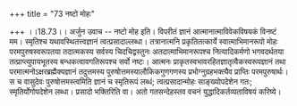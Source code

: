 +++
title = "73 नष्टो मोहः"

+++
।।18.73।। अर्जुन उवाच -- नष्टो मोह इति। विपरीतं ज्ञानं
आत्मानात्माविवेकविषयकं विनष्टं मम। स्मृतिश्च यथावस्थितत्त्वज्ञानं
त्वत्प्रसादाल्लब्धा। तत्रानात्मनि प्रकृतितत्कार्ये स्वात्माभिमानरूपो
मोहः परमपुरुषस्वरूपतया तदात्मकस्य सर्वस्य चिदचिद्वस्तुनः
अतदात्माभिमानरूपश्च नित्यादिकर्मणो भगवदर्थतया तत्प्राप्त्युपायभूतस्य
बन्धकत्वावगतिरूपश्च सर्वो नष्टः। आत्मनः
प्राकृतस्वभावरहितज्ञातृत्वैकस्वरूपज्ञानं तथा
परमात्मनोऽक्षरब्रह्मैक्यज्ञानं तदुत्तमस्य पुरुषोत्तमस्यालौकिकगुणगणस्य
प्रभोग्नुग्रहभक्त्यैव प्राप्तिः परमपुरुषार्थः। स च वासुदेवः
पुरुषोत्तमस्त्वमिति ज्ञानं च स्मृतिरूपं लब्धं; त्वत्प्रसादान्मोहः
साङ्ख्योपदेशेन गतः; स्मृतिर्योगोपदेशेन लब्धा। प्रसादो भक्तिरिति वा। अतो
गतसन्देहस्तव वचनं युद्धादिकर्तव्यताविषयं करिष्ये।

